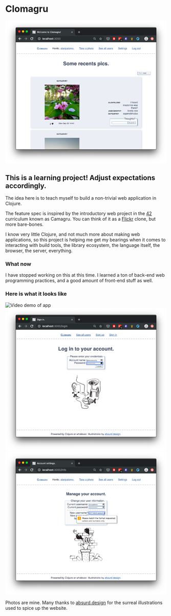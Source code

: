 # Clomagru
![Index page of website](https://github.com/cpireyre/clomagru/blob/master/demos/recent-pics.png)

## This is a learning project! Adjust expectations accordingly.

The idea here is to teach myself to build a non-trivial web application in Clojure.

The feature spec is inspired by the introductory web project in the [42](https://www.42.fr/) curriculum known as Camagru. You can think of it as a [Flickr](https://www.flickr.com/) clone, but more bare-bones.

I know very little Clojure, and not much more about making web applications, so this project is helping me get my bearings when it comes to interacting with build tools, the library ecosystem, the language itself, the browser, the server, everything.

### What now

I have stopped working on this at this time. I learned a ton of back-end web programming practices, and a good amount of front-end stuff as well.

### Here is what it looks like

![Video demo of app](https://github.com/cpireyre/clomagru/raw/master/demos/clomagru-demo.gif)
![Login screen](https://github.com/cpireyre/clomagru/blob/master/demos/login.png)
![Settings screen](https://github.com/cpireyre/clomagru/blob/master/demos/settings.png)

Photos are mine. Many thanks to [absurd.design](https://absurd.design/) for the surreal illustrations used to spice up the website.
